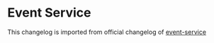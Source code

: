 # Event Service

This changelog is imported from official changelog of [event-service](https://github.com/adisakshya/event-service)

<!-- Lightweight client-side loader that feature-detects and load polyfills only when necessary -->
<script src="https://cdn.jsdelivr.net/npm/@webcomponents/webcomponentsjs@2/webcomponents-loader.min.js"></script>

<!-- Load the element definition -->
<script type="module" src="https://cdn.jsdelivr.net/gh/zerodevx/zero-md@1/src/zero-md.min.js"></script>

<!-- Simply set the `src` attribute to the markdown file-->
<zero-md src="https://raw.githubusercontent.com/adisakshya/event-service/master/CHANGELOG.md"></zero-md>
